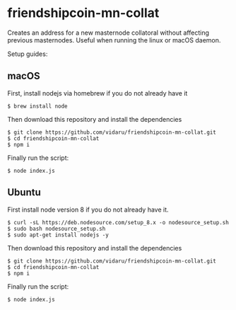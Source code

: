 # friendshipcoin-mn-collat
Creates an address for a new masternode collatoral without affecting previous masternodes. Useful when running the linux or macOS daemon.

Setup guides:


## macOS

First, install nodejs via homebrew if you do not already have it

```
$ brew install node
```

Then download this repository and install the dependencies

```
$ git clone https://github.com/vidaru/friendshipcoin-mn-collat.git
$ cd friendshipcoin-mn-collat
$ npm i
```

Finally run the script:

```
$ node index.js
```

## Ubuntu

First install node version 8 if you do not already have it.

```
$ curl -sL https://deb.nodesource.com/setup_8.x -o nodesource_setup.sh
$ sudo bash nodesource_setup.sh
$ sudo apt-get install nodejs -y
```

Then download this repository and install the dependencies

```
$ git clone https://github.com/vidaru/friendshipcoin-mn-collat.git
$ cd friendshipcoin-mn-collat
$ npm i
```

Finally run the script:

```
$ node index.js
```
